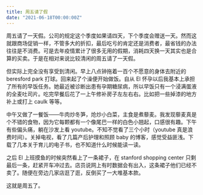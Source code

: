 ```yaml
---
title: 周五请了假
date: "2021-06-18T00:00:00Z"
---
```


周五请了一天假。公司的规定这个季度如果请四天，下个季度会赠送一天。然而这就跟商场促销一样，不管多大的折扣，最后吃亏的肯定还是消费者，最省钱的办法往往是不消费。可是去年疫情累计了很多无用的假期，消耗四天换一天其实也是合算的买卖。于是在相对来说比较清闲的周五请了一天假。

但实际上完全没有享受到清闲。早上八点钟拖着一百个不愿意的身体去附近的 beresford park 打球。回来起了个澡便开始做饭。自从 El 怀孕以后我基本上承担了所有的早饭任务。她最近被诊断出患有孕期糖尿病，所以早饭只有一个浸满蛋液的全麦吐司片。吃完早餐后花了一上午修补房子左左右右。比如把一些掉漆的地方补上或打上 caulk 等等。

中午又做了一餐饭——牛肉炒冬笋，炝炒小白菜，主食是煮藜麦。我发现藜麦真是个不错的食物，因为它每颗都有一个像尾巴一样的白色小翘起，口感很有趣。下午有些偏头痛，躺在沙发上看 youtube。不知不觉看了三个小时（youtube 真是浪费时间）。关掉电视，看了几篇产后护理和照顾 baby 的博客，感觉受益匪浅。下载了几本关于育儿的电子书，也不知道什么时候能读一读。

之后 El 上班摸鱼的时候突然看上了一条裙子，在 stanford shopping center 只剩最后一条，赶紧开车冲过去。店员说网上有时数据会有出入，这条裙子他们已经不卖了。随便在旁边几家店逛了逛，反倒买了一大堆基本款。

这就是周五了。